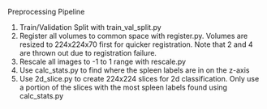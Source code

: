 Preprocessing Pipeline

1. Train/Validation Split with train_val_split.py
2. Register all volumes to common space with register.py. Volumes are resized to 224x224x70 first for quicker registration. Note that 2 and 4 are thrown out due to registration failure.
3. Rescale all images to -1 to 1 range with rescale.py
4. Use calc_stats.py to find where the spleen labels are in on the z-axis
5. Use 2d_slice.py to create 224x224 slices for 2d classification. Only use a portion of the slices with the most spleen labels found using calc_stats.py